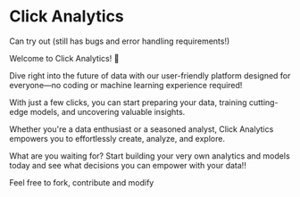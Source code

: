 # Click Analytics

Can try out (still has bugs and error handling requirements!)

Welcome to Click Analytics! 🚀 

Dive right into the future of data with our user-friendly platform designed for everyone—no coding or machine learning experience required!

With just a few clicks, you can start preparing your data, training cutting-edge models, and uncovering valuable insights. 

Whether you're a data enthusiast or a seasoned analyst, Click Analytics empowers you to effortlessly create, analyze, and explore. 

What are you waiting for? Start building your very own analytics and models today and see what decisions you can empower with your data!!


Feel free to fork, contribute and modify
